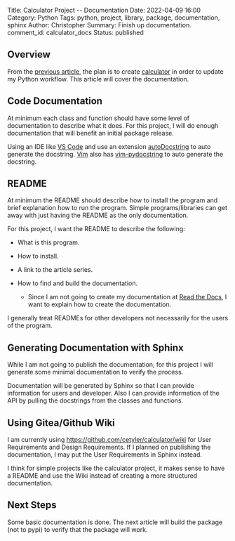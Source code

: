 Title: Calculator Project -- Documentation
Date: 2022-04-09 16:00
Category: Python
Tags: python, project, library, package, documentation, sphinx
Author: Christopher
Summary: Finish up documentation.
comment_id: calculator_docs
Status: published

## Overview

From the 
[previous article]({filename}/python/2022-04-03-calculator_project_cli.md),
the plan is to create [calculator](https://github.com/cetyler/calculator) in
order to update my Python workflow.
This article will cover the documentation.

## Code Documentation

At minimum each class and function should have some level of documentation to
describe what it does.
For this project, I will do enough documentation that will benefit an initial
package release.

Using an IDE like [VS Code](https://code.visualstudio.com/) and use an
extension [autoDocstring](https://github.com/NilsJPWerner/autoDocstring) to
auto generate the docstring.
[Vim](https://www.vim.org/) also has 
[vim-pydocstring](https://github.com/heavenshell/vim-pydocstring) to auto
generate the docstring.

## README

At minimum the README should describe how to install the program and brief
explanation how to run the program.
Simple programs/libraries can get away with just having the README as the only
documentation.

For this project, I want the README to describe the following:

- What is this program.

- How to install.

- A link to the article series.

- How to find and build the documentation.

    - Since I am not going to create my documentation at
      [Read the Docs](https://readthedocs.org/), I want to explain how to
      create the documentation.

I generally treat READMEs for other developers not necessarily for the users of
the program.

## Generating Documentation with Sphinx

While I am not going to publish the documentation, for this project I will
generate some minimal documentation to verify the process.

Documentation will be generated by Sphinx so that I can provide information for
users and developer.
Also I can provide information of the API by pulling the docstrings from the
classes and functions.

## Using Gitea/Github Wiki

I am currently using https://github.com/cetyler/calculator/wiki for User
Requirements and Design Requirements.
If I planned on publishing the documentation, I may put the User Requirements
in Sphinx instead.

I think for simple projects like the calculator project, it makes sense to have
a README and use the Wiki instead of creating a more structured documentation.

## Next Steps

Some basic documentation is done.
The next article will build the package (not to pypi) to verify that the
package will work.


